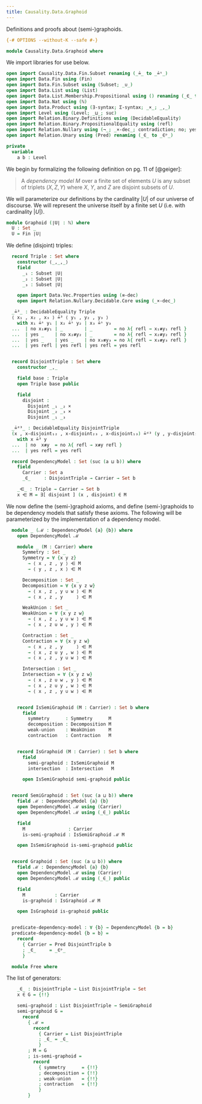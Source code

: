 ```yaml
---
title: Causality.Data.Graphoid
---
```


Definitions and proofs about (semi-)graphoids.

```agda
{-# OPTIONS --without-K --safe #-}

module Causality.Data.Graphoid where
```

We import libraries for use below.

```agda
open import Causality.Data.Fin.Subset renaming (_≟_ to _≟ˢ_)
open import Data.Fin using (Fin)
open import Data.Fin.Subset using (Subset; _∪_)
open import Data.List using (List)
open import Data.List.Membership.Propositional using () renaming (_∈_ to _∈ˡ_)
open import Data.Nat using (ℕ)
open import Data.Product using (∃-syntax; Σ-syntax; _×_; _,_)
open import Level using (Level; _⊔_; suc)
open import Relation.Binary.Definitions using (DecidableEquality)
open import Relation.Binary.PropositionalEquality using (refl)
open import Relation.Nullary using (¬_; _×-dec_; contradiction; no; yes)
open import Relation.Unary using (Pred) renaming (_∈_ to _∈ᵖ_)
```

```agda
private
  variable
    a b : Level
```

We begin by formalizing the following definition on pg. 11 of [@geiger]:

> A *dependency model* $M$ over a finite set of elements $U$ is any subset of triplets $(X, Z, Y)$ where $X$, $Y$, and $Z$ are disjoint subsets of $U$.

We will parameterize our definitions by the cardinality $|U|$ of our universe of discourse. We will represent the universe itself by a finite set $U$ (i.e. with cardinality $|U|$).

```agda
module Graphoid (∣U∣ : ℕ) where
  U : Set _
  U = Fin ∣U∣
```

We define (disjoint) triples:

```agda
  record Triple : Set where
    constructor ⟨_,_,_⟩
    field
      _₁ : Subset ∣U∣
      _₂ : Subset ∣U∣
      _₃ : Subset ∣U∣

    open import Data.Vec.Properties using (≡-dec)
    open import Relation.Nullary.Decidable.Core using (_×-dec_)

  _≟³_ : DecidableEquality Triple
  ⟨ x₁ , x₂ , x₃ ⟩ ≟³ ⟨ y₁ , y₂ , y₃ ⟩
    with x₁ ≟ˢ y₁ | x₂ ≟ˢ y₂ | x₃ ≟ˢ y₃
  ...  | no x₁≢y₁ | _        | _        = no λ{ refl → x₁≢y₁ refl }
  ...  | yes _    | no x₂≢y₂ | _        = no λ{ refl → x₂≢y₂ refl }
  ...  | yes _    | yes _    | no x₃≢y₃ = no λ{ refl → x₃≢y₃ refl }
  ...  | yes refl | yes refl | yes refl = yes refl


  record DisjointTriple : Set where
    constructor _,_

    field base : Triple
    open Triple base public

    field
      disjoint :
        Disjoint _₁ _₂ ×
        Disjoint _₂ _₃ ×
        Disjoint _₁ _₃

  _≟ᵈ³_ : DecidableEquality DisjointTriple
  (x , x-disjoint₁₂ , x-disjoint₂₃ , x-disjoint₁₃) ≟ᵈ³ (y , y-disjoint₁₂ , y-disjoint₂₃ , y-disjoint₁₃)
    with x ≟³ y
  ...  | no  x≢y  = no λ{ refl → x≢y refl }
  ...  | yes refl = yes refl
```

```agda
  record DependencyModel : Set (suc (a ⊔ b)) where
    field
      Carrier : Set a
      _∈_     : DisjointTriple → Carrier → Set b

    _⋲_ : Triple → Carrier → Set b
    x ⋲ M = ∃[ disjoint ] (x , disjoint) ∈ M

```

We now define the (semi-)graphoid axioms, and define (semi-)graphoids to be dependency models that satisfy these axioms.
The following will be parameterized by the implementation of a dependency model.

```agda
  module _ (ℳ : DependencyModel {a} {b}) where
    open DependencyModel ℳ

    module _ (M : Carrier) where
      Symmetry : Set _
      Symmetry = ∀ {x y z}
        → ⟨ x , z , y ⟩ ⋲ M
        → ⟨ y , z , x ⟩ ⋲ M

      Decomposition : Set _
      Decomposition = ∀ {x y z w}
        → ⟨ x , z , y ∪ w ⟩ ⋲ M
        → ⟨ x , z , y     ⟩ ⋲ M

      WeakUnion : Set _
      WeakUnion = ∀ {x y z w}
        → ⟨ x , z , y ∪ w ⟩ ⋲ M
        → ⟨ x , z ∪ w , y ⟩ ⋲ M

      Contraction : Set _
      Contraction = ∀ {x y z w}
        → ⟨ x , z , y     ⟩ ⋲ M
        → ⟨ x , z ∪ y , w ⟩ ⋲ M
        → ⟨ x , z , y ∪ w ⟩ ⋲ M

      Intersection : Set _
      Intersection = ∀ {x y z w}
        → ⟨ x , z ∪ w , y ⟩ ⋲ M
        → ⟨ x , z ∪ y , w ⟩ ⋲ M
        → ⟨ x , z , y ∪ w ⟩ ⋲ M


    record IsSemiGraphoid (M : Carrier) : Set b where
      field
        symmetry      : Symmetry      M
        decomposition : Decomposition M
        weak-union    : WeakUnion     M
        contraction   : Contraction   M


    record IsGraphoid (M : Carrier) : Set b where
      field
        semi-graphoid : IsSemiGraphoid M
        intersection  : Intersection   M

      open IsSemiGraphoid semi-graphoid public


  record SemiGraphoid : Set (suc (a ⊔ b)) where
    field ℳ : DependencyModel {a} {b}
    open DependencyModel ℳ using (Carrier)
    open DependencyModel ℳ using (_∈_) public

    field
      M                : Carrier
      is-semi-graphoid : IsSemiGraphoid ℳ M

    open IsSemiGraphoid is-semi-graphoid public


  record Graphoid : Set (suc (a ⊔ b)) where
    field ℳ : DependencyModel {a} {b}
    open DependencyModel ℳ using (Carrier)
    open DependencyModel ℳ using (_∈_) public

    field
      M           : Carrier
      is-graphoid : IsGraphoid ℳ M

    open IsGraphoid is-graphoid public


  predicate-dependency-model : ∀ {b} → DependencyModel {b = b}
  predicate-dependency-model {b = b} =
    record
      { Carrier = Pred DisjointTriple b
      ; _∈_     = _∈ᵖ_
      }
```

```agda
  module Free where
```

The list of generators:

```agda
    _∈_ : DisjointTriple → List DisjointTriple → Set
    x ∈ G = {!!}

    semi-graphoid : List DisjointTriple → SemiGraphoid
    semi-graphoid G =
      record
        { ℳ =
          record
            { Carrier = List DisjointTriple
            ; _∈_ = _∈_
            }
        ; M = G
        ; is-semi-graphoid =
          record
            { symmetry      = {!!}
            ; decomposition = {!!}
            ; weak-union    = {!!}
            ; contraction   = {!!}
            }
        }
```
